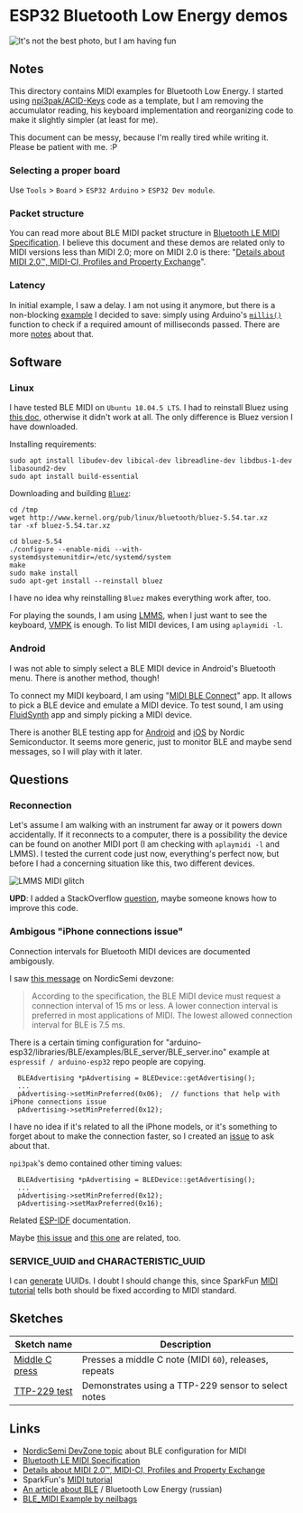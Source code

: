 # ESP32 Bluetooth Low Energy demos

![It's not the best photo, but I am having fun](https://i.imgur.com/U9bBBOy.jpg)

## Notes

This directory contains MIDI examples for Bluetooth Low Energy.
I started using [npi3pak/ACID-Keys](https://github.com/npi3pak/ACID-Keys) code as a template, but I am removing the accumulator reading, his keyboard implementation and reorganizing code to make it slightly simpler (at least for me).

This document can be messy, because I'm really tired while writing it. Please be patient with me. :P

### Selecting a proper board

Use `Tools` > `Board` > `ESP32 Arduino` > `ESP32 Dev module`.

### Packet structure

You can read more about BLE MIDI packet structure in [Bluetooth LE MIDI Specification](https://www.midi.org/specifications/item/bluetooth-le-midi). I believe this document and these demos are related only to MIDI versions less than MIDI 2.0; more on MIDI 2.0 is there: "[Details about MIDI 2.0™, MIDI-CI, Profiles and Property Exchange](https://www.midi.org/midi-articles/details-about-midi-2-0-midi-ci-profiles-and-property-exchange)".

### Latency

In initial example, I saw a delay. I am not using it anymore, but there is a non-blocking [example](https://forum.arduino.cc/index.php?topic=616844.0) I decided to save: simply using Arduino's [`millis()`](https://www.arduino.cc/reference/en/language/functions/time/millis/) function to check if a required amount of milliseconds passed. There are more [notes](https://randomnerdtutorials.com/why-you-shouldnt-always-use-the-arduino-delay-function/) about that.

## Software

### Linux

I have tested BLE MIDI on `Ubuntu 18.04.5 LTS`. I had to reinstall Bluez using [this doc](https://tttapa.github.io/Pages/Ubuntu/Software-Installation/BlueZ.html), otherwise it didn't work at all. The only difference is Bluez version I have downloaded.

Installing requirements:

```
sudo apt install libudev-dev libical-dev libreadline-dev libdbus-1-dev libasound2-dev
sudo apt install build-essential
```

Downloading and building [`Bluez`](http://www.bluez.org/download/):

```
cd /tmp
wget http://www.kernel.org/pub/linux/bluetooth/bluez-5.54.tar.xz
tar -xf bluez-5.54.tar.xz

cd bluez-5.54
./configure --enable-midi --with-systemdsystemunitdir=/etc/systemd/system
make
sudo make install
sudo apt-get install --reinstall bluez
```

I have no idea why reinstalling `Bluez` makes everything work after, too.

For playing the sounds, I am using [LMMS](https://lmms.io/lsp/), when I just want to see the keyboard, [VMPK](https://vmpk.sourceforge.io/) is enough. To list MIDI devices, I am using `aplaymidi -l`.

### Android

I was not able to simply select a BLE MIDI device in Android's Bluetooth menu. There is another method, though!

To connect my MIDI keyboard, I am using "[MIDI BLE Connect](https://play.google.com/store/apps/details?id=com.mobileer.example.midibtlepairing)" app. It allows to pick a BLE device and emulate a MIDI device.
To test sound, I am using [FluidSynth](https://play.google.com/store/apps/details?id=net.volcanomobile.fluidsynthmidi) app and simply picking a MIDI device.

There is another BLE testing app for [Android](https://play.google.com/store/apps/details?id=no.nordicsemi.android.mcp) and [iOS](https://apps.apple.com/us/app/nrf-connect/id1054362403) by Nordic Semiconductor. It seems more generic, just to monitor BLE and maybe send messages, so I will play with it later.

## Questions

### Reconnection
Let's assume I am walking with an instrument far away or it powers down accidentally. If it reconnects to a computer, there is a possibility the device can be found on another MIDI port (I am checking with `aplaymidi -l` and LMMS). I tested the current code just now, everything's perfect now, but before I had a concerning situation like this, two different devices.

![LMMS MIDI glitch](https://i.imgur.com/rZqPXbg.png)

**UPD**: I added a StackOverflow [question](https://stackoverflow.com/questions/63956602/esp32-ble-midi-reconnection), maybe someone knows how to improve this code.

### Ambigous "iPhone connections issue"
Connection intervals for Bluetooth MIDI devices are documented ambigously.

I saw [this message](https://devzone.nordicsemi.com/f/nordic-q-a/22772/adding-midi-services) on NordicSemi devzone:

> According to the specification, the BLE MIDI device must request a connection interval of 15 ms or less.
> A lower connection interval is preferred in most applications of MIDI.
> The lowest allowed connection interval for BLE is 7.5 ms.

There is a certain timing configuration for "arduino-esp32/libraries/BLE/examples/BLE_server/BLE_server.ino" example at `espressif / arduino-esp32` repo people are copying.

```
  BLEAdvertising *pAdvertising = BLEDevice::getAdvertising();
  ...
  pAdvertising->setMinPreferred(0x06);  // functions that help with iPhone connections issue
  pAdvertising->setMinPreferred(0x12);
```

I have no idea if it's related to all the iPhone models, or it's something to forget about to make the connection faster, so I created an [issue](https://github.com/espressif/arduino-esp32/issues/4347) to ask about that.

`npi3pak`'s demo contained other timing values:

```
  BLEAdvertising *pAdvertising = BLEDevice::getAdvertising();
  ...
  pAdvertising->setMinPreferred(0x12);
  pAdvertising->setMaxPreferred(0x16);
```

Related [ESP-IDF](https://docs.espressif.com/projects/esp-idf/en/latest/esp32/api-reference/bluetooth/esp_gap_ble.html) documentation.

Maybe [this issue](https://github.com/espressif/arduino-esp32/issues/3578) and [this one](https://github.com/nkolban/esp32-snippets/issues/209) are related, too.

### SERVICE_UUID and CHARACTERISTIC_UUID

I can [generate](https://www.uuidgenerator.net/) UUIDs. I doubt I should change this, since SparkFun [MIDI tutorial](https://learn.sparkfun.com/tutorials/midi-ble-tutorial/all) tells both should be fixed according to MIDI standard.

## Sketches

| Sketch name                                             | Description                                            |
| ------------------------------------------------------- | ------------------------------------------------------ |
| [Middle C press](/ESP_32/BLE_MIDI/BLE_MIDI_ESP32)       | Presses a middle C note (MIDI `60`), releases, repeats |
| [TTP-229 test](/ESP_32/BLE_MIDI/BLE_MIDI_ESP32_TTP229/) | Demonstrates using a TTP-229 sensor to select notes    |

## Links

* [NordicSemi DevZone topic](https://devzone.nordicsemi.com/f/nordic-q-a/22772/adding-midi-services) about BLE configuration for MIDI
* [Bluetooth LE MIDI Specification](https://www.midi.org/specifications/item/bluetooth-le-midi)
* [Details about MIDI 2.0™, MIDI-CI, Profiles and Property Exchange](https://www.midi.org/midi-articles/details-about-midi-2-0-midi-ci-profiles-and-property-exchange)
* SparkFun's [MIDI tutorial](https://learn.sparkfun.com/tutorials/midi-ble-tutorial/all)
* [An article about BLE](https://diytech.ru/projects/nachalo-raboty-s-esp32-bluetooth-v-arduino-ide) / Bluetooth Low Energy (russian)
* [BLE_MIDI Example by neilbags](https://github.com/neilbags/arduino-esp32-BLE-MIDI/)
